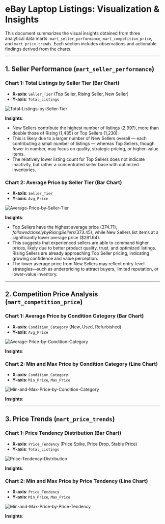 # eBay Laptop Listings: Visualization & Insights

This document summarizes the visual insights obtained from three analytical data marts: `mart_seller_performance`, `mart_competition_price`, and `mart_price_trends`. Each section includes observations and actionable findings derived from the charts.

---

## 1. Seller Performance (`mart_seller_performance`)

### **Chart 1: Total Listings by Seller Tier (Bar Chart)**
- **X-axis**: `Seller_Tier` (Top Seller, Rising Seller, New Seller)  
- **Y-axis**: `Total_Listings`

![Total-Listings-by-Seller-Tier](https://github.com/user-attachments/assets/94776d2f-dffa-488e-b74c-1d7b32bda75f)

**Insights**:
- New Sellers contribute the highest number of listings (2,997), more than double those of Rising (1,435) or Top Sellers (1,230).
- This is likely due to a larger number of New Sellers overall — each contributing a small number of listings — whereas Top Sellers, though fewer in number, may focus on quality, strategic pricing, or higher-value items.
- The relatively lower listing count for Top Sellers does not indicate inactivity, but rather a concentrated seller base with optimized inventories.

### **Chart 2: Average Price by Seller Tier (Bar Chart)**
- **X-axis**: `Seller_Tier`  
- **Y-axis**: `Avg_Price`

![Average-Price-by-Seller-Tier](https://github.com/user-attachments/assets/38e6f2b8-7c0e-4456-acfa-783369d3bf14)

**Insights**:
- Top Sellers have the highest average price ($374.71), followed closely by Rising Sellers ($373.45), while New Sellers list items at a significantly lower average price ($281.64).
- This suggests that experienced sellers are able to command higher prices, likely due to better product quality, trust, and optimized listings. Rising Sellers are already approaching Top Seller pricing, indicating growing confidence and value perception.
- The lower average price from New Sellers may reflect entry-level strategies—such as underpricing to attract buyers, limited reputation, or lower-value inventory.

---

## 2. Competition Price Analysis (`mart_competition_price`)

### **Chart 1: Average Price by Condition Category (Bar Chart)**
- **X-axis**: `Condition_Category` (New, Used, Refurbished)  
- **Y-axis**: `Avg_Price`

![Average-Price-by-Condition-Category](https://github.com/user-attachments/assets/470c1c42-1de0-4808-a577-011bf5f8acd9)

**Insights**:


### **Chart 2: Min and Max Price by Condition Category (Line Chart)**
- **X-axis**: `Condition_Category`  
- **Y-axis**: `Min_Price`, `Max_Price`

![Min-and-Max-Price-by-Condition-Category](https://github.com/user-attachments/assets/fa84667c-63d1-43c7-b65e-e5644d8949c2)

**Insights**:


---

## 3. Price Trends (`mart_price_trends`)

### **Chart 1: Price Tendency Distribution (Bar Chart)**
- **X-axis**: `Price_Tendency` (Price Spike, Price Drop, Stable Price)  
- **Y-axis**: `Total_Listings`

![Price-Tendency-Distribution](https://github.com/user-attachments/assets/ffee25c7-ae5b-419e-8348-03e1eb806336)

**Insights**:


### **Chart 2: Min and Max Price by Price Tendency (Line Chart)**
- **X-axis**: `Price_Tendency`  
- **Y-axis**: `Min_Price`, `Max_Price`

![Min-and-Max-Price-by-Price-Tendency](https://github.com/user-attachments/assets/ee78f429-5731-48b9-af5e-129df4291b3c)

**Insights**:
